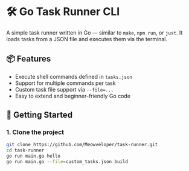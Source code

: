 # 🛠️ Go Task Runner CLI

A simple task runner written in Go — similar to `make`, `npm run`, or `just`. It loads tasks from a JSON file and executes them via the terminal.

## 📦 Features

- Execute shell commands defined in `tasks.json`
- Support for multiple commands per task
- Custom task file support via `--file=...`
- Easy to extend and beginner-friendly Go code


## 🚀 Getting Started

### 1. Clone the project

```bash
git clone https://github.com/Meowveloper/task-runner.git
cd task-runner
go run main.go hello
go run main.go --file=custom_tasks.json build
```